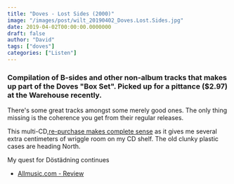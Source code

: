 ```yaml
---
title: "Doves - Lost Sides (2000)"
image: "/images/post/wilt_20190402_Doves.Lost.Sides.jpg"
date: 2019-04-02T00:00:00.0000000
draft: false
author: "David"
tags: ["doves"]
categories: ["Listen"]
---
```

### Compilation of B-sides and other non-album tracks that makes up part of the Doves "Box Set".  Picked up for a pittance ($2.97) at the Warehouse recently.

 There's some great tracks amongst some merely good ones. The only thing missing is the coherence you get from their regular releases.

 This multi-CD,[re-purchase makes complete sense](http://www.shutupandlisten.co.nz/what-im-listening-too/2019/3/17/doves-the-last-broadcast-2002)  as it gives me several extra centimeters of wriggle room on my CD shelf. The old clunky plastic cases are heading North.

 My quest for Döstädning continues

-  [Allmusic.com - Review](https://www.allmusic.com/album/lost-sides-mw0000740872)